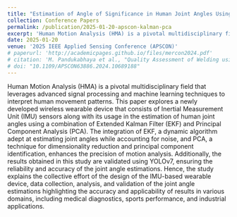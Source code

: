 ```yaml
---
title: "Estimation of Angle of Significance in Human Joint Angles Using Extended Kalman Filter and Principal Component Analysis (To be published)"
collection: Conference Papers
permalink: /publication/2025-01-20-apscon-kalman-pca
excerpt: 'Human Motion Analysis (HMA) is a pivotal multidisciplinary field that leverages advanced signal processing and machine learning techniques to interpret human movement patterns. This paper explores a newly developed wireless wearable device that consists of Inertial Measurement Unit (IMU) sensors along with its usage in the estimation of human joint angles using a combination of Extended Kalman Filter (EKF) and Principal Component Analysis (PCA). The integration of EKF, a dynamic algorithm adept at estimating joint angles while accounting for noise, and PCA, a technique for dimensionality reduction and principal component identification, enhances the precision of motion analysis. Additionally, the results obtained in this study are validated using YOLOv7, ensuring the reliability and accuracy of the joint angle estimations. Hence, the study explains the collective effort of the design of the IMU-based wearable device, data collection, analysis, and validation of the joint angle estimations highlighting the accuracy and applicability of results in various domains, including medical diagnostics, sports performance, and industrial applications.'
date: 2025-01-20
venue: '2025 IEEE Applied Sensing Conference (APSCON)'
# paperurl: 'http://academicpages.github.io/files/mercon2024.pdf'
# citation: 'M. Pandukabhaya et al., "Quality Assessment of Welding using Regression Analysis of Biomechanical Data," <i>2025 Moratuwa Engineering Research Conference (MERCon)</i>, Hyderabad, India, 2025, pp. 376-381, doi: 10.1109/APSCON63886.2024.10689188.'
# doi: "10.1109/APSCON63886.2024.10689188"
---
```


Human Motion Analysis (HMA) is a pivotal multidisciplinary field that leverages advanced signal processing and machine learning techniques to interpret human movement patterns. This paper explores a newly developed wireless wearable device that consists of Inertial Measurement Unit (IMU) sensors along with its usage in the estimation of human joint angles using a combination of Extended Kalman Filter (EKF) and Principal Component Analysis (PCA). The integration of EKF, a dynamic algorithm adept at estimating joint angles while accounting for noise, and PCA, a technique for dimensionality reduction and principal component identification, enhances the precision of motion analysis. Additionally, the results obtained in this study are validated using YOLOv7, ensuring the reliability and accuracy of the joint angle estimations. Hence, the study explains the collective effort of the design of the IMU-based wearable device, data collection, analysis, and validation of the joint angle estimations highlighting the accuracy and applicability of results in various domains, including medical diagnostics, sports performance, and industrial applications.
